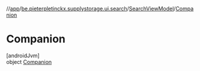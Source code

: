 //[app](../../../../index.md)/[be.pieterpletinckx.supplystorage.ui.search](../../index.md)/[SearchViewModel](../index.md)/[Companion](index.md)

# Companion

[androidJvm]\
object [Companion](index.md)
